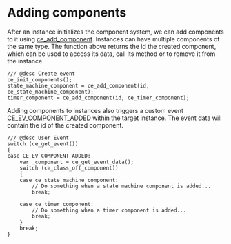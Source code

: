 # Adding components
After an instance initializes the component system, we can add components to it using [ce_add_component](./ce_add_component.html). Instances can have multiple components of the same type. The function above returns the id the created component, which can be used to access its data, call its method or to remove it from the instance.

```gml
/// @desc Create event
ce_init_components();
state_machine_component = ce_add_component(id, ce_state_machine_component);
timer_component = ce_add_component(id, ce_timer_component);
```

Adding components to instances also triggers a custom event
[CE_EV_COMPONENT_ADDED](./CE_EV_COMPONENT_ADDED.html) within the target instance. The event data will contain the id of the created component.

```gml
/// @desc User Event
switch (ce_get_event())
{
case CE_EV_COMPONENT_ADDED:
    var _component = ce_get_event_data();
    switch (ce_class_of(_component))
    {
    case ce_state_machine_component:
        // Do something when a state machine component is added...
        break;

    case ce_timer_component:
        // Do something when a timer component is added...
        break;
    }
    break;
}
```